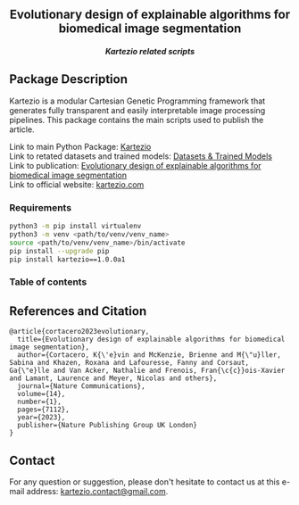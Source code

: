 <h2 align="center"> Evolutionary design of explainable algorithms for biomedical image segmentation </h5>
<h5 align="center"> Kartezio related scripts </h2>

## Package Description
Kartezio is a modular Cartesian Genetic Programming framework that generates fully transparent and easily interpretable image processing pipelines. This package contains the main scripts used to publish the article.

Link to main Python Package: [Kartezio](https://github.com/KevinCortacero/Kartezio)\
Link to retated datasets and trained models: [Datasets & Trained Models](https://figshare.com/s/251b1f7cc55e6600826f)\
Link to publication: [Evolutionary design of explainable algorithms for biomedical image segmentation](https://www.nature.com/articles/s41467-023-42664-x)\
Link to official website: [kartezio.com](https://www.kartezio.com)

### Requirements

```bash
python3 -m pip install virtualenv
python3 -m venv <path/to/venv/venv_name>
source <path/to/venv/venv_name>/bin/activate
pip install --upgrade pip
pip install kartezio==1.0.0a1
```


### Table of contents


## References and Citation
```
@article{cortacero2023evolutionary,
  title={Evolutionary design of explainable algorithms for biomedical image segmentation},
  author={Cortacero, K{\'e}vin and McKenzie, Brienne and M{\"u}ller, Sabina and Khazen, Roxana and Lafouresse, Fanny and Corsaut, Ga{\"e}lle and Van Acker, Nathalie and Frenois, Fran{\c{c}}ois-Xavier and Lamant, Laurence and Meyer, Nicolas and others},
  journal={Nature Communications},
  volume={14},
  number={1},
  pages={7112},
  year={2023},
  publisher={Nature Publishing Group UK London}
}
```

## Contact
For any question or suggestion, please don't hesitate to contact us at this e-mail address: kartezio.contact@gmail.com.
